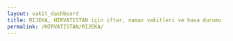 ```yaml
---
layout: vakit_dashboard
title: RIJEKA, HIRVATISTAN için iftar, namaz vakitleri ve hava durumu - ilçe/eyalet seç
permalink: /HIRVATISTAN/RIJEKA/
---
```


<script type="text/javascript">
  var GLOBAL_COUNTRY = 'HIRVATISTAN';
  var GLOBAL_CITY = 'RIJEKA';
  var GLOBAL_STATE = '';
  var lat = 72;
  var lon = 21;
</script>

